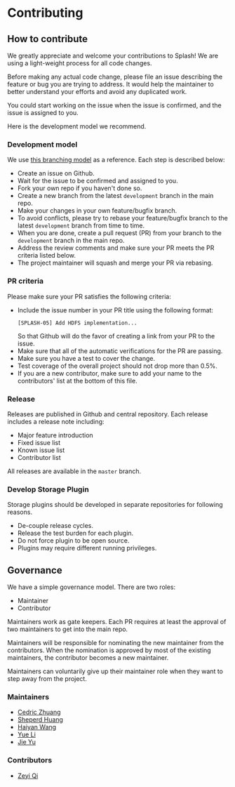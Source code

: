 # Contributing

## How to contribute

We greatly appreciate and welcome your contributions to Splash!  We are using a 
light-weight process for all code changes.

Before making any actual code change, please file an issue describing the 
feature or bug you are trying to address.  It would help the maintainer to 
better understand your efforts and avoid any duplicated work.

You could start working on the issue when the issue is confirmed, and the issue 
is assigned to you.

Here is the development model we recommend.

### Development model

We use [this branching model](https://nvie.com/posts/a-successful-git-branching-model/) 
as a reference.  Each step is described below:
* Create an issue on Github.
* Wait for the issue to be confirmed and assigned to you.
* Fork your own repo if you haven't done so.
* Create a new branch from the latest `development` branch in the main repo.
* Make your changes in your own feature/bugfix branch.
* To avoid conflicts, please try to rebase your feature/bugfix branch to the 
  latest `development` branch from time to time.
* When you are done, create a pull request (PR) from your branch to the 
  `development` branch in the main repo.
* Address the review comments and make sure your PR meets the PR criteria 
  listed below.
* The project maintainer will squash and merge your PR via rebasing.

### PR criteria
Please make sure your PR satisfies the following criteria:

* Include the issue number in your PR title using the following format:
  ```
  [SPLASH-05] Add HDFS implementation...
  ```
  So that Github will do the favor of creating a link from your PR to the issue.
* Make sure that all of the automatic verifications for the PR are passing.
* Make sure you have a test to cover the change.
* Test coverage of the overall project should not drop more than 0.5%.
* If you are a new contributor, make sure to add your name to the contributors'
  list at the bottom of this file.
### Release
Releases are published in Github and central repository.
Each release includes a release note including:

* Major feature introduction
* Fixed issue list
* Known issue list
* Contributor list

All releases are available in the `master` branch.

### Develop Storage Plugin

Storage plugins should be developed in separate repositories for following reasons.
  * De-couple release cycles.
  * Release the test burden for each plugin.
  * Do not force plugin to be open source.
  * Plugins may require different running privileges.

## Governance

We have a simple governance model.  There are two roles:

* Maintainer
* Contributor

Maintainers work as gate keepers.  Each PR requires at least the approval of 
two maintainers to get into the main repo.

Maintainers will be responsible for nominating the new maintainer from the 
contributors.  When the nomination is approved by most of the existing 
maintainers, the contributor becomes a new maintainer.

Maintainers can voluntarily give up their maintainer role when they want to 
step away from the project.

### Maintainers
* [Cedric Zhuang](https://github.com/jealous)
* [Sheperd Huang](https://github.com/sheperdh)
* [Haiyan Wang](https://github.com/wanghy73)
* [Yue Li](https://github.com/yuelimv)
* [Jie Yu](https://github.com/jieyumv)

### Contributors
* [Zeyi Qi](https://github.com/qzyse2017)
